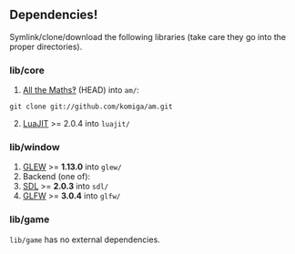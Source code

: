 
## Dependencies!

Symlink/clone/download the following libraries (take care they go into the
proper directories).

### lib/core

1. [All the Maths‽](https://github.com/komiga/am) (HEAD) into `am/`:

  `git clone git://github.com/komiga/am.git`

2. [LuaJIT](http://luajit.org/download.html) >= 2.0.4 into `luajit/`

### lib/window

1. [GLEW](http://glew.sourceforge.net/index.html) >= **1.13.0** into `glew/`
2. Backend (one of):
  1. [SDL](http://libsdl.org/download-2.0.php) >= **2.0.3** into `sdl/`
  2. [GLFW](http://www.glfw.org/download.html) >= **3.0.4** into `glfw/`

### lib/game

`lib/game` has no external dependencies.
